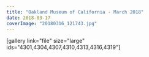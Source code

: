 ```yaml
---
title: "Oakland Museum of California - March 2018"
date: 2018-03-17
coverImage: "20180316_121743.jpg"
---
```


\[gallery link="file" size="large" ids="4301,4304,4307,4310,4313,4316,4319"\]
